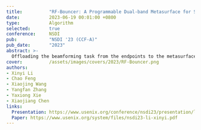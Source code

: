 ```yaml
---
title:          "RF-Bouncer: A Programmable Dual-band Metasurface for Sub-6 Wireless Networks"
date:           2023-06-19 00:01:00 +0800
type:           Algorithm
selected:       true
conference:     NSDI
pub:            "NSDI '23 (CCF-A)"
pub_date:       "2023"
abstract: >-
  Offloading the beamforming task from the endpoints to the metasurface installed in the propagation environment has attracted significant attention. Currently, most of the metasurface-based beamforming solutions are designed and optimized for operation on a single ISM band (either 2.4 GHz or 5 GHz). In this paper, we propose RF-Bouncer, a compact, low-cost, simple-structure programmable dual-band metasurface that supports concurrent beamforming on two Sub-6 ISM bands. By configuring the states of the meta-atoms, the metasurface is able to simultaneously steer the incident signals from two bands towards their desired departure angles. We fabricate the metasurface and validate its performance via extensive experiments. Experimental results demonstrate that RF-Bouncer achieves 15.4 dB average signal strength improvement and a 2.49× throughput improvement even with a relatively small 16 × 16 array of meta-atoms.
cover:          /assets/images/covers/2023/RF-Bouncer.png
authors:
- Xinyi Li
- Chao Feng
- Xiaojing Wang
- Yangfan Zhang
- Yaxiong Xie 
- Xiaojiang Chen
links:
  Presentation: https://www.usenix.org/conference/nsdi23/presentation/li-xinyi
  Paper: https://www.usenix.org/system/files/nsdi23-li-xinyi.pdf
---
```

